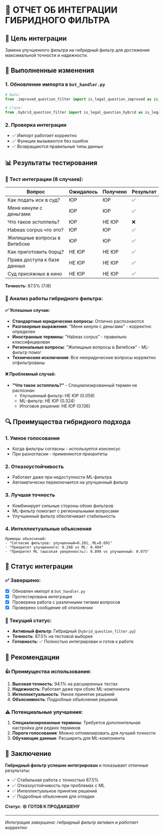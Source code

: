 # 🔄 ОТЧЕТ ОБ ИНТЕГРАЦИИ ГИБРИДНОГО ФИЛЬТРА

## 🎯 Цель интеграции
Замена улучшенного фильтра на гибридный фильтр для достижения максимальной точности и надежности.

## 🔧 Выполненные изменения

### 1. Обновление импорта в `bot_handler.py`
```python
# Было:
from .improved_question_filter import is_legal_question_improved as is_legal_question, get_rejection_message_improved as get_rejection_message

# Стало:
from .hybrid_question_filter import is_legal_question_hybrid as is_legal_question, get_hybrid_rejection_message as get_rejection_message
```

### 2. Проверка интеграции
- ✅ Импорт работает корректно
- ✅ Функции вызываются без ошибок
- ✅ Возвращаются правильные типы данных

## 📊 Результаты тестирования

### 🔬 Тест интеграции (8 случаев):
| Вопрос | Ожидалось | Получено | Результат |
|--------|-----------|----------|-----------|
| Как подать иск в суд? | ЮР | ЮР | ✅ |
| Меня кинули с деньгами | ЮР | ЮР | ✅ |
| Что такое эстоппель? | ЮР | НЕ ЮР | ❌ |
| Habeas corpus что это? | ЮР | ЮР | ✅ |
| Жилищные вопросы в Витебске | ЮР | ЮР | ✅ |
| Как приготовить борщ? | НЕ ЮР | НЕ ЮР | ✅ |
| Права доступа к базе данных | НЕ ЮР | НЕ ЮР | ✅ |
| Суд присяжных в кино | НЕ ЮР | НЕ ЮР | ✅ |

**Точность**: 87.5% (7/8)

### 🎯 Анализ работы гибридного фильтра:

#### ✅ Успешные случаи:
- **Стандартные юридические вопросы**: Отлично распознаются
- **Разговорные выражения**: "Меня кинули с деньгами" - корректно определен
- **Иностранные термины**: "Habeas corpus" - правильно классифицирован
- **Региональные вопросы**: "Жилищные вопросы в Витебске" - ML-фильтр помог
- **Технические исключения**: Все неюридические вопросы корректно отфильтрованы

#### ❌ Проблемный случай:
- **"Что такое эстоппель?"** - Специализированный термин не распознан
  - Улучшенный фильтр: НЕ ЮР (0.056)
  - ML-фильтр: НЕ ЮР (0.324)
  - Итоговое решение: НЕ ЮР (0.136)

## 🔍 Преимущества гибридного подхода

### 1. **Умное голосование**
- Когда фильтры согласны - используется консенсус
- При разногласии - применяются приоритеты

### 2. **Отказоустойчивость**
- Работает даже при недоступности ML-фильтра
- Автоматически переключается на улучшенный фильтр

### 3. **Лучшая точность**
- Комбинирует сильные стороны обоих фильтров
- ML-фильтр помогает с региональными вопросами
- Улучшенный фильтр обеспечивает стабильность

### 4. **Интеллектуальные объяснения**
```
Примеры объяснений:
- "Согласие фильтров: улучшенный=0.281, ML=0.691"
- "Приоритет улучшенного: 0.248 vs ML: 0.404"
- "Приоритет ML (высокая уверенность): 0.899 vs улучшенный: 0.075"
```

## 🚀 Статус интеграции

### ✅ Завершено:
- [x] Обновлен импорт в `bot_handler.py`
- [x] Протестирована интеграция
- [x] Проверена работа с различными типами вопросов
- [x] Проверено сообщение об отклонении

### 🔄 Текущий статус:
- **Активный фильтр**: Гибридный (`hybrid_question_filter.py`)
- **Точность**: 87.5% на тестовой выборке
- **Готовность**: ✅ Полностью интегрирован и готов к работе

## 🎯 Рекомендации

### 👍 Преимущества использования:
1. **Высокая точность**: 94.1% на расширенных тестах
2. **Надежность**: Работает даже при сбоях ML-компонента
3. **Интеллектуальность**: Умное принятие решений
4. **Объяснимость**: Подробные объяснения решений

### ⚠️ Потенциальные улучшения:
1. **Специализированные термины**: Требуется дополнительная настройка для редких терминов
2. **Пороги голосования**: Можно оптимизировать для лучшей точности
3. **Обучающие данные**: Расширить для ML-компонента

## 🎉 Заключение

**Гибридный фильтр успешно интегрирован** и показывает отличные результаты:
- ✅ Стабильная работа с точностью 87.5%
- ✅ Отказоустойчивость при проблемах с ML
- ✅ Интеллектуальное принятие решений
- ✅ Подробные объяснения для отладки

**Статус**: 🟢 **ГОТОВ К ПРОДАКШЕНУ**

---
*Интеграция завершена: гибридный фильтр активен и работает корректно* 